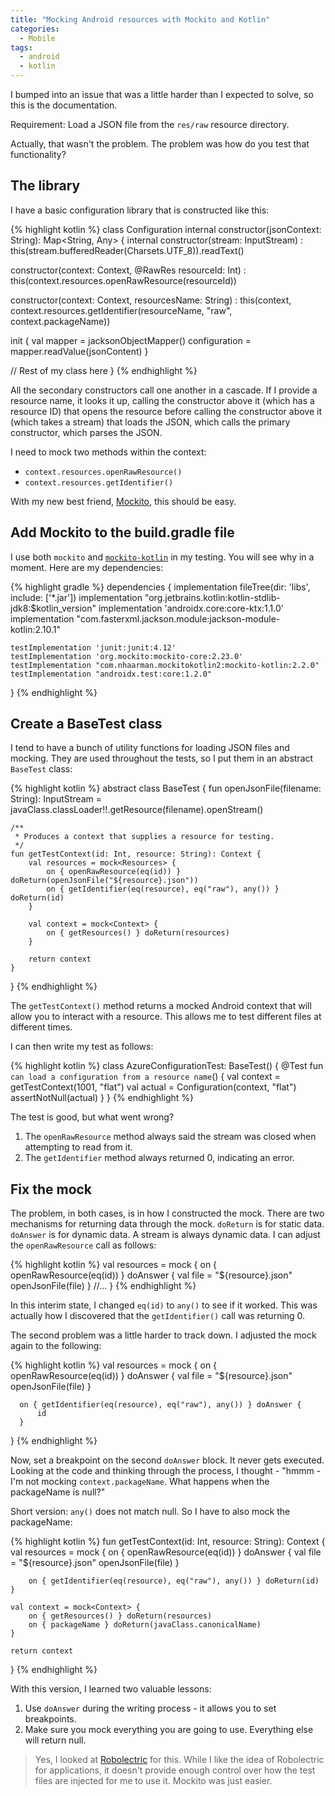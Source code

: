 ```yaml
---
title: "Mocking Android resources with Mockito and Kotlin"
categories:
  - Mobile
tags:
  - android
  - kotlin
---
```


I bumped into an issue that was a little harder than I expected to solve, so this is the documentation.

Requirement: Load a JSON file from the `res/raw` resource directory.

Actually, that wasn't the problem.  The problem was how do you test that functionality?

## The library

I have a basic configuration library that is constructed like this:

{% highlight kotlin %}
class Configuration internal constructor(jsonContext: String): Map<String, Any> {
  internal constructor(stream: InputStream)
    : this(stream.bufferedReader(Charsets.UTF_8)).readText()

  constructor(context: Context, @RawRes resourceId: Int)
    : this(context.resources.openRawResource(resourceId))
  
  constructor(context: Context, resourcesName: String)
    : this(context, context.resources.getIdentifier(resourceName, "raw", context.packageName))

  init {
    val mapper = jacksonObjectMapper()
    configuration = mapper.readValue(jsonContent)
  }

  // Rest of my class here
}
{% endhighlight %}

All the secondary constructors call one another in a cascade.  If I provide a resource name, it looks it up, calling the constructor above it (which has a resource ID) that opens the resource before calling the constructor above it (which takes a stream) that loads the JSON, which calls the primary constructor, which parses the JSON.

I need to mock two methods within the context:

* `context.resources.openRawResource()`
* `context.resources.getIdentifier()`

With my new best friend, [Mockito](https://site.mockito.org/), this should be easy.

## Add Mockito to the build.gradle file

I use both `mockito` and [`mockito-kotlin`](https://github.com/nhaarman/mockito-kotlin) in my testing.  You will see why in a moment.  Here are my dependencies:

{% highlight gradle %}
dependencies {
    implementation fileTree(dir: 'libs', include: ['*.jar'])
    implementation "org.jetbrains.kotlin:kotlin-stdlib-jdk8:$kotlin_version"
    implementation 'androidx.core:core-ktx:1.1.0'
    implementation "com.fasterxml.jackson.module:jackson-module-kotlin:2.10.1"

    testImplementation 'junit:junit:4.12'
    testImplementation 'org.mockito:mockito-core:2.23.0'
    testImplementation "com.nhaarman.mockitokotlin2:mockito-kotlin:2.2.0"
    testImplementation "androidx.test:core:1.2.0"
}
{% endhighlight %}

## Create a BaseTest class

I tend to have a bunch of utility functions for loading JSON files and mocking.  They are used throughout the tests, so I put them in an abstract `BaseTest` class:

{% highlight kotlin %}
abstract class BaseTest {
    fun openJsonFile(filename: String): InputStream
        = javaClass.classLoader!!.getResource(filename).openStream()

    /**
     * Produces a context that supplies a resource for testing.
     */
    fun getTestContext(id: Int, resource: String): Context {
        val resources = mock<Resources> {
            on { openRawResource(eq(id)) } doReturn(openJsonFile("${resource}.json"))
            on { getIdentifier(eq(resource), eq("raw"), any()) } doReturn(id)
        }

        val context = mock<Context> {
            on { getResources() } doReturn(resources)
        }

        return context
    }
}
{% endhighlight %}

The `getTestContext()` method returns a mocked Android context that will allow you to interact with a resource.  This allows me to test different files at different times.

I can then write my test as follows:

{% highlight kotlin %}
class AzureConfigurationTest: BaseTest() {
    @Test
    fun `can load a configuration from a resource name`() {
        val context = getTestContext(1001, "flat")
        val actual = Configuration(context, "flat")
        assertNotNull(actual)
    }
}
{% endhighlight %}

The test is good, but what went wrong?

1. The `openRawResource` method always said the stream was closed when attempting to read from it.
2. The `getIdentifier` method always returned 0, indicating an error.

## Fix the mock

The problem, in both cases, is in how I constructed the mock.  There are two mechanisms for returning data through the mock.  `doReturn` is for static data.  `doAnswer` is for dynamic data.  A stream is always dynamic data.  I can adjust the `openRawResource` call as follows:

{% highlight kotlin %}
  val resources = mock<Resources> {
      on { openRawResource(eq(id)) } doAnswer {
          val file = "${resource}.json"
          openJsonFile(file)
      }
      //...
  }
{% endhighlight %}

In this interim state, I changed `eq(id)` to `any()` to see if it worked.  This was actually how I discovered that the `getIdentifier()` call was returning 0. 

The second problem was a little harder to track down.  I adjusted the mock again to the following:

{% highlight kotlin %}
  val resources = mock<Resources> {
      on { openRawResource(eq(id)) } doAnswer {
          val file = "${resource}.json"
          openJsonFile(file)
      }

      on { getIdentifier(eq(resource), eq("raw"), any()) } doAnswer {
          id
      }
  }
{% endhighlight %}

Now, set a breakpoint on the second `doAnswer` block.  It never gets executed.  Looking at the code and thinking through the process, I thought - "hmmm - I'm not mocking `context.packageName`.  What happens when the packageName is null?"  

Short version: `any()` does not match null.  So I have to also mock the packageName:

{% highlight kotlin %}
fun getTestContext(id: Int, resource: String): Context {
    val resources = mock<Resources> {
        on { openRawResource(eq(id)) } doAnswer {
            val file = "${resource}.json"
            openJsonFile(file)
        }

        on { getIdentifier(eq(resource), eq("raw"), any()) } doReturn(id)
    }

    val context = mock<Context> {
        on { getResources() } doReturn(resources)
        on { packageName } doReturn(javaClass.canonicalName)
    }

    return context
}
{% endhighlight %}

With this version, I learned two valuable lessons:

1. Use `doAnswer` during the writing process - it allows you to set breakpoints.
2. Make sure you mock everything you are going to use.  Everything else will return null.

> Yes, I looked at [Robolectric](http://robolectric.org/) for this.  While I like the idea of Robolectric for applications, it doesn't provide enough control over how the test files are injected for me to use it.  Mockito was just easier.
